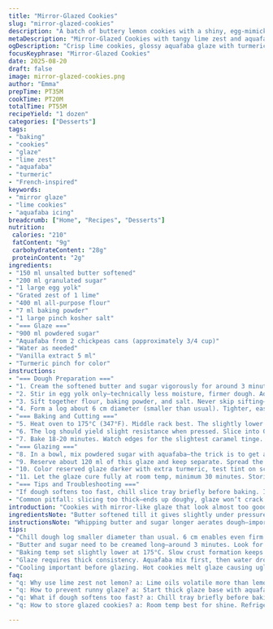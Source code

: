```yaml
---
title: "Mirror-Glazed Cookies"
slug: "mirror-glazed-cookies"
description: "A batch of buttery lemon cookies with a shiny, egg-mimicking glaze. The dough is chilled firm, sliced thin for crisp edges, baked until edges just tint golden. The glaze is a blend of powdered sugar and aquafaba replacing egg whites, with a twist of vanilla and a subtle touch of turmeric for color. Baking times tweaked for humidity; dough consistency and visual cues guide you more than clocks. Sweet, tangy, bright lemon aroma fills the kitchen before the crisp sheets of glazed cookies emerge, glossy and inviting."
metaDescription: "Mirror-Glazed Cookies with tangy lime zest and aquafaba glaze. Crisp edges, glassy shine, natural turmeric color. Baking by feel, not clock."
ogDescription: "Crisp lime cookies, glossy aquafaba glaze with turmeric hue. Watch edges for doneness—glaze thick, shiny, slightly sticky before layering yolk spots."
focusKeyphrase: "Mirror-Glazed Cookies"
date: 2025-08-20
draft: false
image: mirror-glazed-cookies.png
author: "Emma"
prepTime: PT35M
cookTime: PT20M
totalTime: PT55M
recipeYield: "1 dozen"
categories: ["Desserts"]
tags:
- "baking"
- "cookies"
- "glaze"
- "lime zest"
- "aquafaba"
- "turmeric"
- "French-inspired"
keywords:
- "mirror glaze"
- "lime cookies"
- "aquafaba icing"
breadcrumb: ["Home", "Recipes", "Desserts"]
nutrition: 
 calories: "210"
 fatContent: "9g"
 carbohydrateContent: "28g"
 proteinContent: "2g"
ingredients:
- "150 ml unsalted butter softened"
- "200 ml granulated sugar"
- "1 large egg yolk"
- "Grated zest of 1 lime"
- "400 ml all-purpose flour"
- "7 ml baking powder"
- "1 large pinch kosher salt"
- "=== Glaze ==="
- "900 ml powdered sugar"
- "Aquafaba from 2 chickpeas cans (approximately 3/4 cup)"
- "Water as needed"
- "Vanilla extract 5 ml"
- "Turmeric pinch for color"
instructions:
- "=== Dough Preparation ==="
- "1. Cream the softened butter and sugar vigorously for around 3 minutes until pale and fluffy. The noise of the mixer changes pitch—listen for a slight airy whistle. Don’t rush; that fluff is the base for tender crispness."
- "2. Stir in egg yolk only—technically less moisture, firmer dough. Add lime zest for a sharper, fresher edge than lemon. Lime cuts sweeter notes, balances sugar. Beat 30 seconds more."
- "3. Sift together flour, baking powder, and salt. Never skip sifting—avoids clumps, ensures even rising. Mix dry into wet with a wooden spoon; avoid overworking. Just until no streaks. Too much and the texture goes tough."
- "4. Form a log about 6 cm diameter (smaller than usual). Tighter, easier to chill evenly. Wrap tightly in plastic. Refrigerate 2 1/2 hours, shorter due to smaller size but still firm to touch, cold but not rock solid."
- "=== Baking and Cutting ==="
- "5. Heat oven to 175°C (347°F). Middle rack best. The slightly lower temp gives a gentler crust, baking slower interior, helping the glaze adhere."
- "6. The log should yield slight resistance when pressed. Slice into 0.4 cm thick rounds—thinner slices crack less, crisp quicker. Arrange on parchment, spaced. Wet knife prevents dragging—always dampen between cuts."
- "7. Bake 18-20 minutes. Watch edges for the slightest caramel tinge. The top stays pale, firmer edges tell enough. Remove, cool fully on wire rack before glazing or the sheen won’t hold."
- "=== Glazing ==="
- "8. In a bowl, mix powdered sugar with aquafaba—the trick is to get a thick but spreadable consistency. Add vanilla to lift flavor, turmeric pinch for soft golden tone that mimics an egg yolk better than artificial dyes."
- "9. Reserve about 120 ml of this glaze and keep separate. Spread the rest evenly over tops; use an offset spatula to avoid pockmarks. Let glaze dry until firm but still sticky to touch, about 10 minutes depending on humidity."
- "10. Color reserved glaze darker with extra turmeric, test tint on scrap. Use a small spoon to dollop ‘yolk’ spots on each cookie’s center. Not perfectly round, slight wobble adds charm. The yellow spots should stay shiny, contrasting matte white glaze."
- "11. Let the glaze cure fully at room temp, minimum 30 minutes. Storing in fridge dulls glaze shine and breaks its texture. Best eaten same day or next for snap and gloss."
- "=== Tips and Troubleshooting ==="
- "If dough softens too fast, chill slice tray briefly before baking. In humid kitchens, adjust glaze with less water to prevent runny finish. Aquafaba can thin glaze—small increments with water, test by spreading, is safer than adding all at once. Substitute coconut oil for butter but expect less rise and buttery flavor. Don’t skip step of cooling before glazing or risk melting your shiny mirror."
- "Common pitfall: slicing too thick—ends up doughy, glaze won’t crack but cookie feels heavy. Also, underbake slightly for chewy center if desired but glaze won't hold as long in moisture."
introduction: "Cookies with mirror-like glaze that look almost too good to eat. Better texture, sharper lime zest instead of lemon. Aquafaba replaces egg whites—less waste, new challenge. Less sugar, more baking powder for better rise and thinner slices, crisp edges. Turmeric keeps color natural, no artificial dyes. Baking at slight lower temp for softer crust and glossy surface. Chill dough shorter because thinner logs chill faster; adjust based on your fridge. Watching the edges, not the minutes—golden hints tell doneness. The glaze’s thickness crucial; too thin, all runs off. Learned tricks to get shiny spots that look like sunny side up. Glassy, crisp, bright, lemony. The scent fills kitchen, time stops. No regrets from past blunders."
ingredientsNote: "Butter softened till it gives slightly under pressure, not greasy or melted—key for structure. Granulated sugar stays classic but reduced to keep sweetness balanced against intense lime zest. Lime because its oils are more volatile, zest packs sharper punch, affects flavor perception more than lemon. Flour choice matters; pastry flour gives tenderness without too much chewiness. Baking powder quantity bumped slightly—scaling down volumes demands precision or cookies go flat. Aquafaba instead of egg whites avoids allergies and adds lightness to glaze, though it needs careful water balancing to prevent runny mess. Turmeric pinch, oversized but subtle, replaced artificial color, making a natural 'sunny-side-up' hue without fake flavors."
instructionsNote: "Whipping butter and sugar longer aerates dough—important for baseline rise and crumb no matter what else changes. Adding yolk instead of whole egg cheats moisture slightly, firms dough for slicing. Mixing flour carefully: still mixing enough to hydrate but no gluten development. Chill smaller log, shorter refrigeration—watch your dough, it should be firm to touch, no cracks. Cut with damp knife, thinner slices to avoid density. Baking at 175°C gently browns edges first, the cue that biscuits are ready, not harsh golden tops that dull glaze. Use aquafaba carefully; start thick, add water dropwise to get a glaze that spreads but keeps shape. Coloring reserved glaze last, spooned irregularly for natural ‘yolk’ effect. Let glaze fully set for best handle and shine; impatience ruins final look. Cooling thoroughly before glazing? Non-negotiable. Tried storing in fridge—glaze dulls and sweats. Room temp finish preserves glassy look."
tips:
- "Chill dough log smaller diameter than usual. 6 cm enables even firm chill fast but watch firmness no cracks. Egg yolk lowers moisture for tight dough. Slice thin 0.4 cm; thick slices trap moisture, cause doughy centers. Damp knife mandatory—wipe between cuts keeps edges clean no drag. Cooler tray in humid kitchens prevents dough softening before bake."
- "Butter and sugar need to be creamed long—around 3 minutes. Look for pale, airy mix. Listen closely—mixer’s pitch shifts slight whistle, subtle but key. Aeration forms crumb baseline. Skip rushing here, no shortcuts. Overbeat risks heat melting butter, too little means dense dough. Texture shows in final crisp edges and light inside."
- "Baking temp set slightly lower at 175°C. Slow crust formation keeps edges tender, not golden harsh. Watch edges closely for caramel tinge, not the top color. Top remains pale, edges firm tell readiness. Timing is 18-20 minutes but varies by oven humidity. Use aroma—sweet lemon scent intensifies as sugar caramelizes, signals close to done."
- "Glaze requires thick consistency. Aquafaba mix first, then water dropwise for spreadable but not runny glaze. Test by spreading small patch. Thin glaze runs off cookies dulling shine. Vanilla lift flavor, turmeric pinch replaces artificial dyes. Reserve portion of glaze without vanilla for coloring darker ‘yolk’ spots. Use offset spatula, thin layer with no pocks."
- "Cooling important before glazing. Hot cookies melt glaze causing ugly dull pool. Cool fully on wire rack, firm finish. Glaze cures room temperature minimum 30 minutes; fridge dulls shine and texture breaks. If glaze softens too much, reduce water or chill briefly after spreading. For ‘yolk’ spots, add more turmeric, drop glaze irregularly. Imperfect droplet shape adds charm visual contrast."
faq:
- "q: Why use lime zest not lemon? a: Lime oils volatile more than lemon. Gives sharper punch, cuts sweeter sugar notes. Not just flavor swap. Affects dough feel, aroma build. Tried lemon, too mellow, lost that zesty lift. Lime zest fragrance stronger, more vibrant."
- "q: How to prevent runny glaze? a: Start thick glaze base with aquafaba. Water added slowly, dropwise not all at once. Test spread on surface before glazing. Too thin glaze slips off, dulls finish. Can add powdered sugar if needed but messes texture. Adjust by eye, feel."
- "q: What if dough softens too fast? a: Chill tray briefly before baking to firm edges. Dough warms up fast in humid kitchen or warm room. Cooler surface gives slice resistance. If skip chilling, slices get misshapen or stick. Also, chilling smaller log reduces this but real world varies fridge to fridge."
- "q: How to store glazed cookies? a: Room temp best for shine. Refrigeration dulls glaze and causes sweating break texture. If must keep longer, airtight container room temp few days fine. For longer keep, no glaze first, glaze just before serving helps. Don’t stack while glaze tacky or they stick."

---
```

